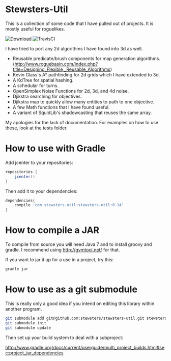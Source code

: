 Stewsters-Util
==============

This is a collection of some code that I have pulled out of projects.  It is mostly useful for roguelikes.

[ ![Download](https://api.bintray.com/packages/stewsters/maven/stewsters-util/images/download.svg) ](https://bintray.com/stewsters/maven/stewsters-util/_latestVersion)
![TravisCI](https://travis-ci.org/stewsters/stewsters-util.svg?branch=master)

I have tried to port any 2d algorithms I have found into 3d as well.

* Reusable predicate/brush components for map generation algorithms. (http://www.roguebasin.com/index.php?title=Designing_Flexible,_Reusable_Algorithms)
* Kevin Glass's A* pathfinding for 2d grids which I have extended to 3d.
* A KdTree for spatial hashing.
* A schedular for turns.
* OpenSimplex Noise Functions for 2d, 3d, and 4d noise.
* Djikstra searching for objectives.
* Djikstra map to quickly allow many entities to path to one objective.
* A few Math functions that I have found useful.
* A variant of SquidLib's shadowcasting that reuses the same array.



My apologies for the lack of documentation. For examples on how to use these, look at the tests folder.


How to use with Gradle
=======================

Add jcenter to your repositories:

```gradle
repositories {
    jcenter()
}
```

Then add it to your dependencies:

```gradle
dependencies{
    compile 'com.stewsters.util:stewsters-util:0.14'
}
```




How to compile a JAR
====================
To compile from source you will need Java 7 and to install groovy and gradle.  I recommend using http://gvmtool.net/ for that.

If you want to jar it up for a use in a project, try this:

```bash
gradle jar
```

How to use as a git submodule
=============================

This is really only a good idea if you intend on editing this library within another program.

```bash
git submodule add git@github.com:stewsters/stewsters-util.git stewsters-util
git submodule init
git submodule update
```

Then set up your build system to deal with a subproject:

http://www.gradle.org/docs/current/userguide/multi_project_builds.html#sec:project_jar_dependencies

